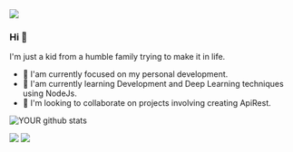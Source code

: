 <img src="https://raw.githubusercontent.com/axilleasiv/vscode-javascript-repl-docs/master/vscode-javascript-repl.gif">

### Hi 👋
I'm just a kid from a humble family trying to make it in life.
- 🔭 I'am currently focused on my personal development.
- 🌱 I'am currently learning Development and Deep Learning techniques using NodeJs.
- 🤝 I'm looking to collaborate on projects involving creating ApiRest.


![YOUR github stats](https://github-readme-stats.vercel.app/api?username=Lev361)

[<img src="https://img.shields.io/badge/linkedin-%230077B5.svg?&style=for-the-badge&logo=linkedin&logoColor=white" />](https://www.linkedin.com/in/levi-maycon-298687216/) [<img src = "https://img.shields.io/badge/instagram-%23E4405F.svg?&style=for-the-badge&logo=instagram&logoColor=white">](https://www.instagram.com/inexoravel.oficial/)
